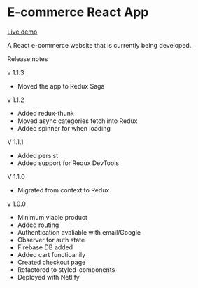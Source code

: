 # E-commerce React App

[Live demo](https://serene-dodol-3d3572.netlify.app/)

A React e-commerce website that is currently being developed.

Release notes

v 1.1.3

- Moved the app to Redux Saga

v 1.1.2

- Added redux-thunk
- Moved async categories fetch into Redux
- Added spinner for when loading

V 1.1.1

- Added persist
- Added support for Redux DevTools

V 1.1.0

- Migrated from context to Redux

v 1.0.0

- Minimum viable product
- Added routing
- Authentication avaliable with email/Google
- Observer for auth state
- Firebase DB added
- Added cart functioanily
- Created checkout page
- Refactored to styled-components
- Deployed with Netlify
